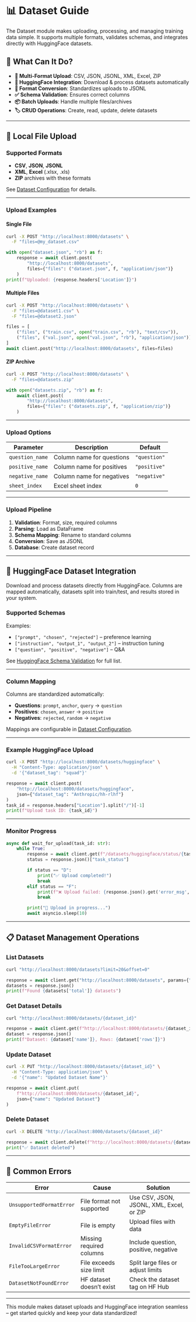 # 📊 Dataset Guide

The Dataset module makes uploading, processing, and managing training data simple. It supports multiple formats, validates schemas, and integrates directly with HuggingFace datasets.

## 🚀 What Can It Do?

- **📁 Multi-Format Upload**: CSV, JSON, JSONL, XML, Excel, ZIP
- **🤖 HuggingFace Integration**: Download & process datasets automatically
- **🔄 Format Conversion**: Standardizes uploads to JSONL
- **✅ Schema Validation**: Ensures correct columns
- **📦 Batch Uploads**: Handle multiple files/archives
- **🏷️ CRUD Operations**: Create, read, update, delete datasets

---

## 📂 Local File Upload

### Supported Formats

- **CSV**, **JSON**, **JSONL**
- **XML**, **Excel** (.xlsx, .xls)
- **ZIP** archives with these formats

See [Dataset Configuration](../configuration.md#dataset-configuration-appdataset) for details.

---

### Upload Examples

#### Single File

```bash
curl -X POST "http://localhost:8000/datasets" \
  -F "files=@my_dataset.csv"
```

```python
with open("dataset.json", "rb") as f:
    response = await client.post(
        "http://localhost:8000/datasets",
        files={"files": ("dataset.json", f, "application/json")}
    )
print(f"Uploaded: {response.headers['Location']}")
```

#### Multiple Files

```bash
curl -X POST "http://localhost:8000/datasets" \
  -F "files=@dataset1.csv" \
  -F "files=@dataset2.json"
```

```python
files = [
    ("files", ("train.csv", open("train.csv", "rb"), "text/csv")),
    ("files", ("val.json", open("val.json", "rb"), "application/json")),
]
await client.post("http://localhost:8000/datasets", files=files)
```

#### ZIP Archive

```bash
curl -X POST "http://localhost:8000/datasets" \
  -F "files=@datasets.zip"
```

```python
with open("datasets.zip", "rb") as f:
    await client.post(
        "http://localhost:8000/datasets",
        files={"files": ("datasets.zip", f, "application/zip")}
    )
```

---

### Upload Options

| Parameter       | Description               | Default      |
| --------------- | ------------------------- | ------------ |
| `question_name` | Column name for questions | `"question"` |
| `positive_name` | Column name for positives | `"positive"` |
| `negative_name` | Column name for negatives | `"negative"` |
| `sheet_index`   | Excel sheet index         | `0`          |

---

### Upload Pipeline

1. **Validation**: Format, size, required columns
2. **Parsing**: Load as DataFrame
3. **Schema Mapping**: Rename to standard columns
4. **Conversion**: Save as JSONL
5. **Database**: Create dataset record

---

## 🤖 HuggingFace Dataset Integration

Download and process datasets directly from HuggingFace. Columns are mapped automatically, datasets split into train/test, and results stored in your system.

### Supported Schemas

Examples:

- `["prompt", "chosen", "rejected"]` – preference learning
- `["instruction", "output_1", "output_2"]` – instruction tuning
- `["question", "positive", "negative"]` – Q&A

See [HuggingFace Schema Validation](../configuration.md#hugging-face-schema-validation) for full list.

---

### Column Mapping

Columns are standardized automatically:

- **Questions**: `prompt`, `anchor`, `query` → `question`
- **Positives**: `chosen`, `answer` → `positive`
- **Negatives**: `rejected`, `random` → `negative`

Mappings are configurable in [Dataset Configuration](../configuration.md#dataset-configuration-appdataset).

---

### Example HuggingFace Upload

```bash
curl -X POST "http://localhost:8000/datasets/huggingface" \
  -H "Content-Type: application/json" \
  -d '{"dataset_tag": "squad"}'
```

```python
response = await client.post(
    "http://localhost:8000/datasets/huggingface",
    json={"dataset_tag": "Anthropic/hh-rlhf"}
)
task_id = response.headers["Location"].split("/")[-1]
print(f"Upload task ID: {task_id}")
```

---

### Monitor Progress

```python
async def wait_for_upload(task_id: str):
    while True:
        response = await client.get(f"/datasets/huggingface/status/{task_id}")
        status = response.json()["task_status"]

        if status == "D":
            print("✅ Upload completed!")
            break
        elif status == "F":
            print(f"❌ Upload failed: {response.json().get('error_msg', 'Unknown error')}")
            break

        print("🔄 Upload in progress...")
        await asyncio.sleep(10)
```

---

## 📋 Dataset Management Operations

### List Datasets

```bash
curl "http://localhost:8000/datasets?limit=20&offset=0"
```

```python
response = await client.get("http://localhost:8000/datasets", params={"limit": 50, "offset": 0})
datasets = response.json()
print(f"Found {datasets['total']} datasets")
```

### Get Dataset Details

```bash
curl "http://localhost:8000/datasets/{dataset_id}"
```

```python
response = await client.get(f"http://localhost:8000/datasets/{dataset_id}")
dataset = response.json()
print(f"Dataset: {dataset['name']}, Rows: {dataset['rows']}")
```

### Update Dataset

```bash
curl -X PUT "http://localhost:8000/datasets/{dataset_id}" \
  -H "Content-Type: application/json" \
  -d '{"name": "Updated Dataset Name"}'
```

```python
response = await client.put(
    f"http://localhost:8000/datasets/{dataset_id}",
    json={"name": "Updated Dataset"}
)
```

### Delete Dataset

```bash
curl -X DELETE "http://localhost:8000/datasets/{dataset_id}"
```

```python
response = await client.delete(f"http://localhost:8000/datasets/{dataset_id}")
print("✅ Dataset deleted")
```

---

## 🔧 Common Errors

| Error                    | Cause                     | Solution                                 |
| ------------------------ | ------------------------- | ---------------------------------------- |
| `UnsupportedFormatError` | File format not supported | Use CSV, JSON, JSONL, XML, Excel, or ZIP |
| `EmptyFileError`         | File is empty             | Upload files with data                   |
| `InvalidCSVFormatError`  | Missing required columns  | Include question, positive, negative     |
| `FileTooLargeError`      | File exceeds size limit   | Split large files or adjust limits       |
| `DatasetNotFoundError`   | HF dataset doesn’t exist  | Check the dataset tag on HF Hub          |

---

This module makes dataset uploads and HuggingFace integration seamless – get started quickly and keep your data standardized!
